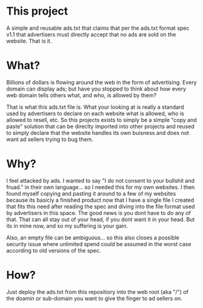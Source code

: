# This project
A simple and reusable ads.txt that claims that per the ads.txt format spec v1.1 that advertisers must directly accept that no ads are sold on the website. That is it.

# What?
Billions of dollars is flowing around the web in the form of advertising.  Every domain can display ads; but have you stopped to think about how every web domain tells others what, and who, is allowed by them?

That is what this ads.txt file is. What your looking at is really a standard used by advertisers to declare on each website what is allowed, who is allowed to resell, etc. So this projects exists to simply be a simple "copy and paste" solution that can be direclty imported into other projects and reused to simply declare that the website handles its own buisness and does not want ad sellers trying to bug them.

# Why?
I feel attacked by ads. I wanted to say "I do not consent to your bullshit and fruad." in their own language... so I needed this for my own websites. I then found myself copying and pasting it around to a few of my websites because its basicly a finished product now that I have a single file I created that fits this need after reading the spec and diving into the file format used by advertisers in this space.  The good news is you dont have to do any of that. That can all stay out of your head, if you dont want it in your head. But its in mine now, and so my suffering is your gain.

Also, an empty file can be ambiguous... so this also closes a possible security issue where unlimited spend could be assumed in the worst case according to old versions of the spec.

# How?
Just deploy the ads.txt from this repositiory into the web root (aka "/") of the doamin or sub-domain you want to give the finger to ad sellers on.

